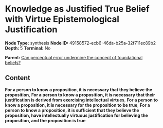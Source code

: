 # Knowledge as Justified True Belief with Virtue Epistemological Justification

**Node Type:** synthesis
**Node ID:** 49158572-ecb6-46da-b25a-32f711ec89b2
**Depth:** 5
**Terminal:** No

**Parent:** [Can perceptual error undermine the concept of foundational beliefs?](can-perceptual-error-undermine-the-concept-of-foundational-beliefs-antithesis-4574a2b1-fa93-4399-a322-527ce3427a14.md)

## Content

**For a person to know a proposition, it is necessary that they believe the proposition**, **For a person to know a proposition, it is necessary that their justification is derived from exercising intellectual virtues**, **For a person to know a proposition, it is necessary for the proposition to be true**, **For a person to know a proposition, it is sufficient that they believe the proposition, have intellectually virtuous justification for believing the proposition, and the proposition is true**
